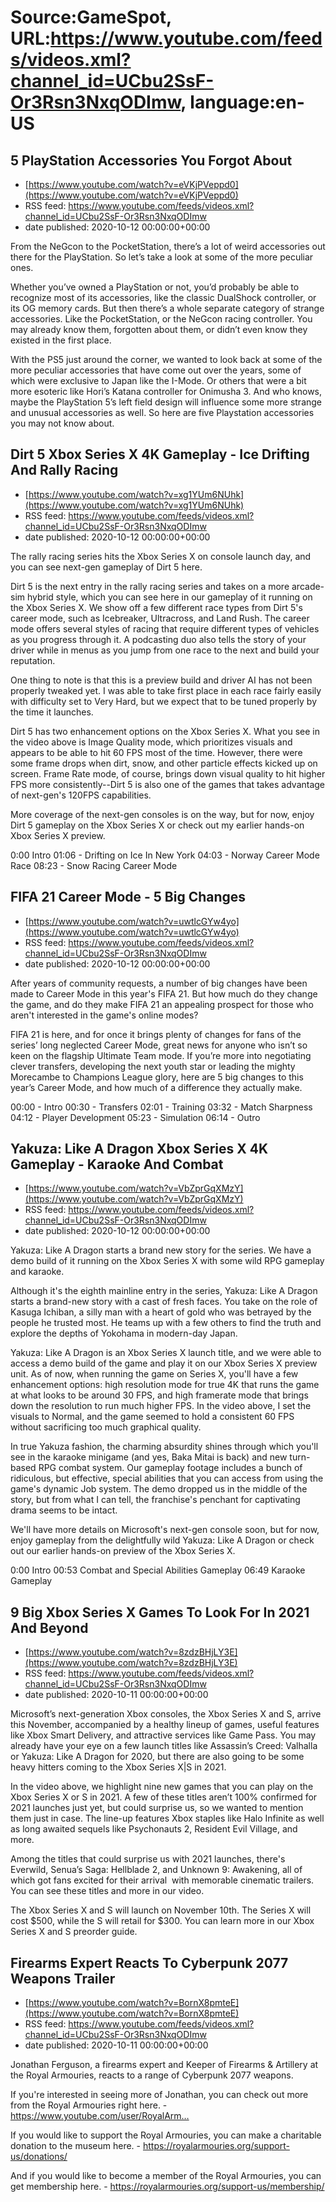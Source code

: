 # Source:GameSpot, URL:https://www.youtube.com/feeds/videos.xml?channel_id=UCbu2SsF-Or3Rsn3NxqODImw, language:en-US

## 5 PlayStation Accessories You Forgot About
 - [https://www.youtube.com/watch?v=eVKjPVeppd0](https://www.youtube.com/watch?v=eVKjPVeppd0)
 - RSS feed: https://www.youtube.com/feeds/videos.xml?channel_id=UCbu2SsF-Or3Rsn3NxqODImw
 - date published: 2020-10-12 00:00:00+00:00

From the NeGcon to the PocketStation, there’s a lot of weird accessories out there for the PlayStation. So let’s take a look at some of the more peculiar ones.

Whether you’ve owned a PlayStation or not, you’d probably be able to recognize most of its accessories, like the classic DualShock controller, or its OG memory cards. But then there’s a whole separate category of strange accessories. Like the PocketStation, or the NeGcon racing controller. You may already know them, forgotten about them, or didn’t even know they existed in the first place. 

With the PS5 just around the corner, we wanted to look back at some of the more peculiar accessories that have come out over the years, some of which were exclusive to Japan like the I-Mode. Or others that were a bit more esoteric like Hori’s Katana controller for Onimusha 3. And who knows, maybe the PlayStation 5’s left field design will influence some more strange and unusual accessories as well. So here are five Playstation accessories you may not know about.

## Dirt 5 Xbox Series X 4K Gameplay - Ice Drifting And Rally Racing
 - [https://www.youtube.com/watch?v=xg1YUm6NUhk](https://www.youtube.com/watch?v=xg1YUm6NUhk)
 - RSS feed: https://www.youtube.com/feeds/videos.xml?channel_id=UCbu2SsF-Or3Rsn3NxqODImw
 - date published: 2020-10-12 00:00:00+00:00

The rally racing series hits the Xbox Series X on console launch day, and you can see next-gen gameplay of Dirt 5 here.

Dirt 5 is the next entry in the rally racing series and takes on a more arcade-sim hybrid style, which you can see here in our gameplay of it running on the Xbox Series X. We show off a few different race types from Dirt 5's career mode, such as Icebreaker, Ultracross, and Land Rush. The career mode offers several styles of racing that require different types of vehicles as you progress through it. A podcasting duo also tells the story of your driver while in menus as you jump from one race to the next and build your reputation.

One thing to note is that this is a preview build and driver AI has not been properly tweaked yet. I was able to take first place in each race fairly easily with difficulty set to Very Hard, but we expect that to be tuned properly by the time it launches.

Dirt 5 has two enhancement options on the Xbox Series X. What you see in the video above is Image Quality mode, which prioritizes visuals and appears to be able to hit 60 FPS most of the time. However, there were some frame drops when dirt, snow, and other particle effects kicked up on screen. Frame Rate mode, of course, brings down visual quality to hit higher FPS more consistently--Dirt 5 is also one of the games that takes advantage of next-gen's 120FPS capabilities.

More coverage of the next-gen consoles is on the way, but for now, enjoy Dirt 5 gameplay on the Xbox Series X or check out my earlier hands-on Xbox Series X preview.

0:00 Intro
01:06 - Drifting on Ice In New York
04:03 - Norway Career Mode Race
08:23 - Snow Racing Career Mode

## FIFA 21 Career Mode - 5 Big Changes
 - [https://www.youtube.com/watch?v=uwtlcGYw4yo](https://www.youtube.com/watch?v=uwtlcGYw4yo)
 - RSS feed: https://www.youtube.com/feeds/videos.xml?channel_id=UCbu2SsF-Or3Rsn3NxqODImw
 - date published: 2020-10-12 00:00:00+00:00

After years of community requests, a number of big changes have been made to Career Mode in this year's FIFA 21. But how much do they change the game, and do they make FIFA 21 an appealing prospect for those who aren't interested in the game's online modes?

FIFA 21 is here, and for once it brings plenty of changes for fans of the series’ long neglected Career Mode, great news for anyone who isn’t so keen on the flagship Ultimate Team mode. If you’re more into negotiating clever transfers, developing the next youth star or leading the mighty Morecambe to Champions League glory, here are 5 big changes to this year’s Career Mode, and how much of a difference they actually make.

00:00 - Intro
00:30 - Transfers
02:01 - Training
03:32 - Match Sharpness
04:12 - Player Development
05:23 - Simulation
06:14 - Outro

## Yakuza: Like A Dragon Xbox Series X 4K Gameplay - Karaoke And Combat
 - [https://www.youtube.com/watch?v=VbZprGqXMzY](https://www.youtube.com/watch?v=VbZprGqXMzY)
 - RSS feed: https://www.youtube.com/feeds/videos.xml?channel_id=UCbu2SsF-Or3Rsn3NxqODImw
 - date published: 2020-10-12 00:00:00+00:00

Yakuza: Like A Dragon starts a brand new story for the series. We have a demo build of it running on the Xbox Series X with some wild RPG gameplay and karaoke.

Although it's the eighth mainline entry in the series, Yakuza: Like A Dragon starts a brand-new story with a cast of fresh faces. You take on the role of Kasuga Ichiban, a silly man with a heart of gold who was betrayed by the people he trusted most. He teams up with a few others to find the truth and explore the depths of Yokohama in modern-day Japan.

Yakuza: Like A Dragon is an Xbox Series X launch title, and we were able to access a demo build of the game and play it on our Xbox Series X preview unit. As of now, when running the game on Series X, you'll have a few enhancement options: high resolution mode for true 4K that runs the game at what looks to be around 30 FPS, and high framerate mode that brings down the resolution to run much higher FPS. In the video above, I set the visuals to Normal, and the game seemed to hold a consistent 60 FPS without sacrificing too much graphical quality.

In true Yakuza fashion, the charming absurdity shines through which you'll see in the karaoke minigame (and yes, Baka Mitai is back) and new turn-based RPG combat system. Our gameplay footage includes a bunch of ridiculous, but effective, special abilities that you can access from using the game's dynamic Job system. The demo dropped us in the middle of the story, but from what I can tell, the franchise's penchant for captivating drama seems to be intact.

We'll have more details on Microsoft's next-gen console soon, but for now, enjoy gameplay from the delightfully wild Yakuza: Like A Dragon or check out our earlier hands-on preview of the Xbox Series X.

0:00 Intro
00:53 Combat and Special Abilities Gameplay
06:49 Karaoke Gameplay

## 9 Big Xbox Series X Games To Look For In 2021 And Beyond
 - [https://www.youtube.com/watch?v=8zdzBHjLY3E](https://www.youtube.com/watch?v=8zdzBHjLY3E)
 - RSS feed: https://www.youtube.com/feeds/videos.xml?channel_id=UCbu2SsF-Or3Rsn3NxqODImw
 - date published: 2020-10-11 00:00:00+00:00

Microsoft’s next-generation Xbox consoles, the Xbox Series X and S, arrive this November, accompanied by a healthy lineup of games, useful features like Xbox Smart Delivery, and attractive services like Game Pass. You may already have your eye on a few launch titles like Assassin’s Creed: Valhalla or Yakuza: Like A Dragon for 2020, but there are also going to be some heavy hitters coming to the Xbox Series X|S in 2021. 

In the video above, we highlight nine new games that you can play on the Xbox Series X or S in 2021. A few of these titles aren’t 100% confirmed for 2021 launches just yet, but could surprise us, so we wanted to mention them just in case. The line-up features Xbox staples like Halo Infinite as well as long awaited sequels like Psychonauts 2, Resident Evil Village, and more. 

Among the titles that could surprise us with 2021 launches, there's  Everwild, Senua’s Saga: Hellblade 2, and Unknown 9: Awakening, all of which got fans excited for their arrival  with memorable cinematic trailers. You can see these titles and more in our video.

The Xbox Series X and S will launch on November 10th. The Series X will cost $500, while the S will retail for $300. You can learn more in our Xbox Series X and S preorder guide.

## Firearms Expert Reacts To Cyberpunk 2077 Weapons Trailer
 - [https://www.youtube.com/watch?v=BornX8pmteE](https://www.youtube.com/watch?v=BornX8pmteE)
 - RSS feed: https://www.youtube.com/feeds/videos.xml?channel_id=UCbu2SsF-Or3Rsn3NxqODImw
 - date published: 2020-10-11 00:00:00+00:00

Jonathan Ferguson, a firearms expert and Keeper of Firearms & Artillery at the Royal Armouries, reacts to a range of Cyberpunk 2077 weapons.

If you're interested in seeing more of Jonathan, you can check out more from the Royal Armouries right here. - https://www.youtube.com/user/RoyalArm…

If you would like to support the Royal Armouries, you can make a charitable donation to the museum here. - https://royalarmouries.org/support-us/donations/ 

And if you would like to become a member of the Royal Armouries, you can get membership here. - https://royalarmouries.org/support-us/membership/

